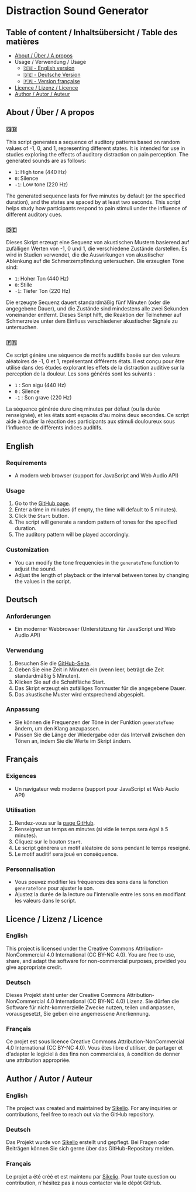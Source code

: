 # Distraction Sound Generator

## Table of content / Inhaltsübersicht / Table des matières

* [About / Über / A propos](#about--über--a-propos)
* Usage / Verwendung / Usage
    * [🇬🇧 - English version](#english)
    * [🇩🇪 - Deutsche Version](#deutsch)
    * [🇫🇷 - Version française](#français)
* [Licence / Lizenz / Licence](#licence--lizenz--licence)
* [Author / Autor / Auteur](#author--autor--auteur)

## About / Über / A propos

### 🇬🇧
This script generates a sequence of auditory patterns based on random values of -1, 0, and 1, representing different states. It is intended for use in studies exploring the effects of auditory distraction on pain perception. The generated sounds are as follows:
- `1`: High tone (440 Hz)
- `0`: Silence
- `-1`: Low tone (220 Hz)

The generated sequence lasts for five minutes by default (or the specified duration), and the states are spaced by at least two seconds. This script helps study how participants respond to pain stimuli under the influence of different auditory cues.

### 🇩🇪
Dieses Skript erzeugt eine Sequenz von akustischen Mustern basierend auf zufälligen Werten von -1, 0 und 1, die verschiedene Zustände darstellen. Es wird in Studien verwendet, die die Auswirkungen von akustischer Ablenkung auf die Schmerzempfindung untersuchen. Die erzeugten Töne sind:
- `1`: Hoher Ton (440 Hz)
- `0`: Stille
- `-1`: Tiefer Ton (220 Hz)

Die erzeugte Sequenz dauert standardmäßig fünf Minuten (oder die angegebene Dauer), und die Zustände sind mindestens alle zwei Sekunden voneinander entfernt. Dieses Skript hilft, die Reaktion der Teilnehmer auf Schmerzreize unter dem Einfluss verschiedener akustischer Signale zu untersuchen.

### 🇫🇷
Ce script génère une séquence de motifs auditifs basée sur des valeurs aléatoires de -1, 0 et 1, représentant différents états. Il est conçu pour être utilisé dans des études explorant les effets de la distraction auditive sur la perception de la douleur. Les sons générés sont les suivants :
- `1` : Son aigu (440 Hz)
- `0` : Silence
- `-1` : Son grave (220 Hz)

La séquence générée dure cinq minutes par défaut (ou la durée renseignée), et les états sont espacés d'au moins deux secondes. Ce script aide à étudier la réaction des participants aux stimuli douloureux sous l'influence de différents indices auditifs.

## English

### Requirements
- A modern web browser (support for JavaScript and Web Audio API)

### Usage
1. Go to the [GitHub page](https://sikelio.github.io/distraction-sound-generator/).
2. Enter a time in minutes (if empty, the time will default to 5 minutes).
3. Click the `Start` button.
4. The script will generate a random pattern of tones for the specified duration.
5. The auditory pattern will be played accordingly.

### Customization
- You can modify the tone frequencies in the `generateTone` function to adjust the sound.
- Adjust the length of playback or the interval between tones by changing the values in the script.

## Deutsch

### Anforderungen
- Ein moderner Webbrowser (Unterstützung für JavaScript und Web Audio API)

### Verwendung
1. Besuchen Sie die [GitHub-Seite](https://sikelio.github.io/distraction-sound-generator/).
2. Geben Sie eine Zeit in Minuten ein (wenn leer, beträgt die Zeit standardmäßig 5 Minuten).
3. Klicken Sie auf die Schaltfläche Start.
4. Das Skript erzeugt ein zufälliges Tonmuster für die angegebene Dauer.
5. Das akustische Muster wird entsprechend abgespielt.

### Anpassung
- Sie können die Frequenzen der Töne in der Funktion `generateTone` ändern, um den Klang anzupassen.
- Passen Sie die Länge der Wiedergabe oder das Intervall zwischen den Tönen an, indem Sie die Werte im Skript ändern.

## Français

### Exigences
- Un navigateur web moderne (support pour JavaScript et Web Audio API)

### Utilisation
1. Rendez-vous sur la [page GitHub](https://sikelio.github.io/distraction-sound-generator/).
2. Renseignez un temps en minutes (si vide le temps sera égal à 5 minutes).
3. Cliquez sur le bouton `Start`.
4. Le script générera un motif aléatoire de sons pendant le temps reseigné.
5. Le motif auditif sera joué en conséquence.

### Personnalisation
- Vous pouvez modifier les fréquences des sons dans la fonction `generateTone` pour ajuster le son.
- Ajustez la durée de la lecture ou l'intervalle entre les sons en modifiant les valeurs dans le script.

## Licence / Lizenz / Licence

### English

This project is licensed under the Creative Commons Attribution-NonCommercial 4.0 International (CC BY-NC 4.0). You are free to use, share, and adapt the software for non-commercial purposes, provided you give appropriate credit.

### Deutsch

Dieses Projekt steht unter der Creative Commons Attribution-NonCommercial 4.0 International (CC BY-NC 4.0) Lizenz. Sie dürfen die Software für nicht-kommerzielle Zwecke nutzen, teilen und anpassen, vorausgesetzt, Sie geben eine angemessene Anerkennung.

### Français

Ce projet est sous licence Creative Commons Attribution-NonCommercial 4.0 International (CC BY-NC 4.0). Vous êtes libre d'utiliser, de partager et d'adapter le logiciel à des fins non commerciales, à condition de donner une attribution appropriée.

## Author / Autor / Auteur

### English

The project was created and maintained by [Sikelio](https://github.com/sikelio). For any inquiries or contributions, feel free to reach out via the GitHub repository.

### Deutsch

Das Projekt wurde von [Sikelio](https://github.com/sikelio) erstellt und gepflegt. Bei Fragen oder Beiträgen können Sie sich gerne über das GitHub-Repository melden.

### Français

Le projet a été créé et est maintenu par [Sikelio](https://github.com/sikelio). Pour toute question ou contribution, n'hésitez pas à nous contacter via le dépôt GitHub.
